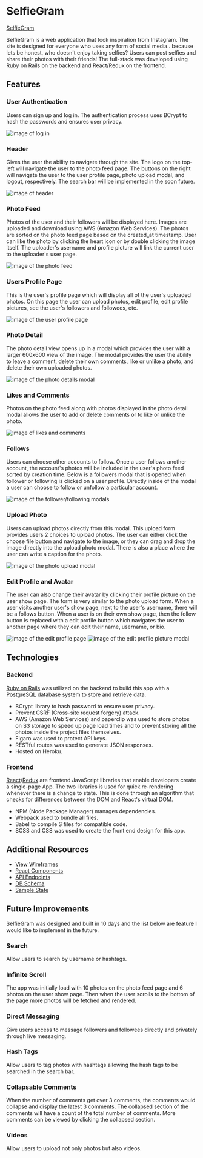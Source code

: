 # SelfieGram

[SelfieGram][heroku]

[heroku]: https://selfiegram-app.herokuapp.com

SelfieGram is a web application that took inspiration from Instagram.  The site is designed for everyone who uses any form of social media.. because lets be honest, who doesn't enjoy taking selfies?  Users can post selfies and share their photos with their friends!  The full-stack was developed using Ruby on Rails on the backend and React/Redux on the frontend.

## Features

### User Authentication

Users can sign up and log in.  The authentication process uses BCrypt to hash the passwords and ensures user privacy.

![image of log in](docs/images/login.png)

### Header

Gives the user the ability to navigate through the site.  The logo on the top-left will navigate the user to the photo feed page.  The buttons on the right will navigate the user to the user profile page, photo upload modal, and logout, respectively.  The search bar will be implemented in the soon future.

![image of header](docs/images/header.png)

### Photo Feed

Photos of the user and their followers will be displayed here.  Images are uploaded and download using AWS (Amazon Web Services).  The photos are sorted on the photo feed page based on the created_at timestamp.  User can like the photo by clicking the heart icon or by double clicking the image itself.  The uploader's username and profile picture will link the current user to the uploader's user page.

![image of the photo feed](docs/images/photofeed.png)

### Users Profile Page

This is the user's profile page which will display all of the user's uploaded photos.  On this page the user can upload photos, edit profile, edit profile pictures, see the user's followers and followees, etc.

![image of the user profile page](docs/images/userprofile.png)

### Photo Detail

The photo detail view opens up in a modal which provides the user with a larger 600x600 view of the image.  The modal provides the user the ability to leave a comment, delete their own comments, like or unlike a photo, and delete their own uploaded photos.

![image of the photo details modal](docs/images/photodetail.png)

### Likes and Comments

Photos on the photo feed along with photos displayed in the photo detail modal allows the user to add or delete comments or to like or unlike the photo.

![image of likes and comments](docs/images/likescomments.png)

### Follows

Users can choose other accounts to follow.  Once a user follows another account, the account's photos will be included in the user's photo feed sorted by creation time.  Below is a followers modal that is opened when follower or following is clicked on a user profile.  Directly inside of the modal a user can choose to follow or unfollow a particular account.

![image of the follower/following modals](docs/images/follows.png)

### Upload Photo

Users can upload photos directly from this modal.  This upload form provides users 2 choices to upload photos.  The user can either click the choose file button and navigate to the image, or they can drag and drop the image directly into the upload photo modal.  There is also a place where the user can write a caption for the photo.

![image of the photo upload modal](docs/images/photoupload.png)

### Edit Profile and Avatar

The user can also change their avatar by clicking their profile picture on the user show page.  The form is very similar to the photo upload form.  When a user visits another user's show page, next to the user's username, there will be a follows button.  When a user is on their own show page, then the follow button is replaced with a edit profile button which navigates the user to another page where they can edit their name, username, or bio.

![image of the edit profile page](docs/images/editprofile.png)
![image of the edit profile picture modal](docs/images/profilepicupload.png)

## Technologies
### Backend

[Ruby on Rails](http://rubyonrails.org/) was utilized on the backend to build this app with a [PostgreSQL](https://www.postgresql.org/) database system to store and retrieve data.  

- BCrypt library to hash password to ensure user privacy.
- Prevent CSRF (Cross-site request forgery) attack.
- AWS (Amazon Web Services) and paperclip was used to store photos on S3 storage to speed up page load times and to prevent storing all the photos inside the project files themselves.
- Figaro was used to protect API keys.
- RESTful routes was used to generate JSON responses.
- Hosted on Heroku.

### Frontend

[React](https://facebook.github.io/react/)/[Redux](http://redux.js.org) are frontend JavaScript libraries that enable developers create a single-page App.  The two libraries is used for quick re-rendering whenever there is a change to state.  This is done through an algorithm that checks for differences between the DOM and React's virtual DOM.

- NPM (Node Package Manager) manages dependencies.
- Webpack used to bundle all files.
- Babel to compile S files for compatible code.
- SCSS and CSS was used to create the front end design for this app.

## Additional Resources

- [View Wireframes](https://github.com/mwchung24/instagramClone/tree/master/docs/wireframes)
- [React Components](component-hierarchy.md)
- [API Endpoints](api-endpoints.md)
- [DB Schema](schema.md)
- [Sample State](sample-state.md)

## Future Improvements

SelfieGram was designed and built in 10 days and the list below are feature I would like to implement in the future.

### Search

Allow users to search by username or hashtags.

### Infinite Scroll

The app was initially load with 10 photos on the photo feed page and 6 photos on the user show page.  Then when the user scrolls to the bottom of the page more photos will be fetched and rendered.

### Direct Messaging

Give users access to message followers and followees directly and privately through live messaging.

### Hash Tags

Allow users to tag photos with hashtags allowing the hash tags to be searched in the search bar.

### Collapsable Comments

When the number of comments get over 3 comments, the comments would collapse and display the latest 3 comments.  The collapsed section of the comments will have a count of the total number of comments.  More comments can be viewed by clicking the collapsed section.

### Videos

Allow users to upload not only photos but also videos.
